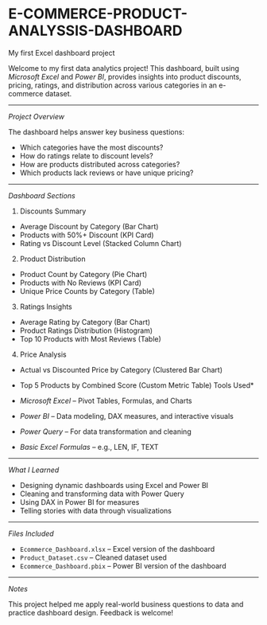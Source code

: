 # E-COMMERCE-PRODUCT-ANALYSSIS-DASHBOARD
My first Excel dashboard project

Welcome to my first data analytics project! This dashboard, built using *Microsoft Excel* and *Power BI*, provides insights into product discounts, pricing, ratings, and distribution across various categories in an e-commerce dataset.

---
 *Project Overview*

The dashboard helps answer key business questions:
- Which categories have the most discounts?
- How do ratings relate to discount levels?
- How are products distributed across categories?
- Which products lack reviews or have unique pricing?

---

*Dashboard Sections*

1. Discounts Summary
- Average Discount by Category (Bar Chart)
- Products with 50%+ Discount (KPI Card)
- Rating vs Discount Level (Stacked Column Chart)

2. Product Distribution
- Product Count by Category (Pie Chart)
- Products with No Reviews (KPI Card)
- Unique Price Counts by Category (Table)

3. Ratings Insights
- Average Rating by Category (Bar Chart)
- Product Ratings Distribution (Histogram)
- Top 10 Products with Most Reviews (Table)

4. Price Analysis
- Actual vs Discounted Price by Category (Clustered Bar Chart)
- Top 5 Products by Combined Score (Custom Metric Table)
Tools Used*

- *Microsoft Excel* – Pivot Tables, Formulas, and Charts  
- *Power BI* – Data modeling, DAX measures, and interactive visuals  
- *Power Query* – For data transformation and cleaning  
- *Basic Excel Formulas* – e.g., LEN, IF, TEXT

---

*What I Learned*

- Designing dynamic dashboards using Excel and Power BI  
- Cleaning and transforming data with Power Query  
- Using DAX in Power BI for measures  
- Telling stories with data through visualizations

---

 *Files Included*

- `Ecommerce_Dashboard.xlsx` – Excel version of the dashboard  
- `Product_Dataset.csv` – Cleaned dataset used  
- `Ecommerce_Dashboard.pbix` – Power BI version of the dashboard

---

*Notes*

This project helped me apply real-world business questions to data and practice dashboard design. Feedback is welcome!
